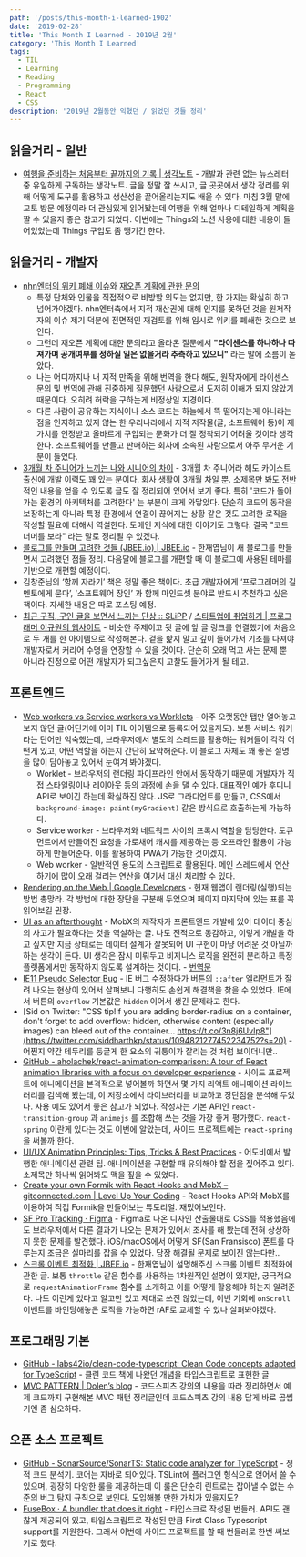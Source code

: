 ```yaml
---
path: '/posts/this-month-i-learned-1902'
date: '2019-02-28'
title: 'This Month I Learned - 2019년 2월'
category: 'This Month I Learned'
tags:
  - TIL
  - Learning
  - Reading
  - Programming
  - React
  - CSS
description: '2019년 2월동안 익혔던 / 읽었던 것들 정리'
---
```

## 읽을거리 - 일반

- [여행을 준비하는 처음부터 끝까지의 기록 | 생각노트](https://insidestory.kr/21532) - 개발과 관련 없는 뉴스레터 중 유일하게 구독하는 생각노트. 글을 정말 잘 쓰시고, 글 곳곳에서 생각 정리를 위해 어떻게 도구를 활용하고 생산성을 끌어올리는지도 배울 수 있다. 마침 3월 말에 교토 방문 예정이라 더 관심있게 읽어봤는데 여행을 위해 얼마나 디테일하게 계획을 짤 수 있을지 좋은 참고가 되었다. 이번에는 Things와 노션 사용에 대한 내용이 들어있었는데 Things 구입도 좀 땡기긴 한다.

## 읽을거리 - 개발자

- [nhn엔터의 위키 폐쇄 이슈](https://github.com/nhnent/fe.javascript/issues/43)와 [재오픈 계획에 관한 문의](https://github.com/nhnent/fe.javascript/issues/44)
  - 특정 단체와 인물을 직접적으로 비방할 의도는 없지만, 한 가지는 확실히 하고 넘어가야겠다. nhn엔터측에서 지적 재산권에 대해 인지를 못하던 것을 원저작자의 이슈 제기 덕분에 전면적인 재검토를 위해 임시로 위키를 폐쇄한 것으로 보인다.
  - 그런데 재오픈 계획에 대한 문의라고 올라온 질문에서 **"라이센스를 하나하나 따져가며 공개여부를 정하실 일은 없을거라 추측하고 있으니"** 라는 말에 소름이 돋았다.
  - 나는 어디까지나 내 지적 만족을 위해 번역을 한다 해도, 원작자에게 라이센스 문의 및 번역에 관해 진중하게 질문했던 사람으로서 도저히 이해가 되지 않았기 때문이다. 오히려 허락을 구하는게 비정상일 지경이다.
  - 다른 사람이 공유하는 지식이나 소스 코드는 하늘에서 뚝 떨어지는게 아니라는 점을 인지하고 있지 않는 한 우리나라에서 지적 저작물(글, 소프트웨어 등)이 제 가치를 인정받고 올바르게 구입되는 문화가 더 잘 정착되기 어려울 것이라 생각한다. 소프트웨어를 만들고 판매하는 회사에 소속된 사람으로서 아주 무거운 기분이 들었다.
- [3개월 차 주니어가 느끼는 나와 시니어의 차이](https://zeniuus.github.io/2019/02/06/difference-between-junior-and-senior/) - 3개월 차 주니어라 해도 카이스트 출신에 개발 이력도 꽤 있는 분이다. 회사 생활이 3개월 차일 뿐. 소제목만 봐도 전반적인 내용을 얻을 수 있도록 글도 잘 정리되어 있어서 보기 좋다. 특히 '코드가 돌아가는 환경의 아키텍처를 고려한다' 는 부분이 크게 와닿았다. 단순히 코드의 동작을 보장하는게 아니라 특정 환경에서 연결이 끊어지는 상황 같은 것도 고려한 로직을 작성할 필요에 대해서 역설한다. 도메인 지식에 대한 이야기도 그렇다. 결국 "코드 너머를 보라" 라는 말로 정리될 수 있겠다.
- [블로그를 만들며 고려한 것들 (JBEE.io) | JBEE.io](https://jbee.io/etc/intro-new-blog/) - 한재엽님이 새 블로그를 만들면서 고려했던 점들 정리. 다음달에 블로그를 개편할 때 이 블로그에 사용된 테마를 기반으로 개편할 예정이다.
- 김창준님의 ‘함께 자라기’ 책은 정말 좋은 책이다. 초급 개발자에게 ‘프로그래머의 길 멘토에게 묻다’, ‘소프트웨어 장인’ 과 함께 마인드셋 분야로 반드시 추천하고 싶은 책이다. 자세한 내용은 따로 포스팅 예정.
- [최근 구직, 구인 글을 보면서 느끼는 단상 :: SLiPP](https://www.slipp.net/questions/433) / [스타트업에 취업하기 | 프로그래머 이규원의 웹사이트](https://gyuwon.github.io/blog/2016/05/19/getting-hired-by-a-startup.html) - 비슷한 주제이고 뒷 글에 앞 글 링크를 연결했기에 처음으로 두 개를 한 아이템으로 작성해본다. 겉을 핥지 말고 깊이 들어가서 기초를 다져야 개발자로서 커리어 수명을 연장할 수 있을 것이다. 단순히 오래 먹고 사는 문제 뿐 아니라 진정으로 어떤 개발자가 되고싶은지 고찰도 들어가게 될 테고.
  
## 프론트엔드

- [Web workers vs Service workers vs Worklets](https://bitsofco.de/web-workers-vs-service-workers-vs-worklets/) - 아주 오랫동안 탭만 열어놓고 보지 않던 글(어딘가에 이미 TIL 아이템으로 등록되어 있을지도). 보통 서비스 워커라는 단어만 익숙했는데, 브라우저에서 별도의 스레드를 활용하는 워커들이 각각 어떤게 있고, 어떤 역할을 하는지 간단히 요약해준다. 이 블로그 자체도 꽤 좋은 설명을 많이 담아놓고 있어서 눈여겨 봐야겠다. 
	- Worklet - 브라우저의 랜더링 파이프라인 안에서 동작하기 때문에 개발자가 직접 스타일링이나 레이아웃 등의 과정에 손을 댈 수 있다. 대표적인 예가 후디니 API로 보이긴 하는데 확실하진 않다. JS로 그라디언트를 만들고, CSS에서 `background-image: paint(myGradient)` 같은 방식으로 호출하는게 가능하다.
	- Service worker - 브라우저와 네트워크 사이의 프록시 역할을 담당한다. 도큐먼트에서 만들어진 요청을 가로채어 캐시를 제공하는 등 오프라인 활용이 가능하게 만들어준다. 이를 활용하여 PWA가 가능한 것이겠지.
	- Web worker - 일반적인 용도의 스크립트로 활용된다. 메인 스레드에서 연산하기에 많이 오래 걸리는 연산을 여기서 대신 처리할 수 있다.
- [Rendering on the Web  | Google Developers](https://developers.google.com/web/updates/2019/02/rendering-on-the-web) - 현재 웹앱이 랜더링(실행)되는 방법 총망라. 각 방법에 대한 장단을 구분해 두었으며 페이지 마지막에 있는 표를 꼭 읽어보길 권장.
- [UI as an afterthought](https://michel.codes/blogs/ui-as-an-afterthought) - MobX의 제작자가 프론트엔드 개발에 있어 데이터 중심의 사고가 필요하다는 것을 역설하는 글. 나도 전적으로 동감하고, 이렇게 개발을 하고 싶지만 지금 상태로는 데이터 설계가 잘못되어 UI 구현이 마냥 어려운 것 아닐까 하는 생각이 든다. UI 생각은 잠시 미뤄두고 비지니스 로직을 완전히 분리하고 특정 플랫폼에서만 동작하지 않도록 설계하는 것이다. - [번역문](https://rinae.dev/posts/ui-as-an-afterthought-kr)
- [IE11 Pseudo Selector Bug](https://codepen.io/marvinhagemeister/pen/GqVKmw) - IE 버그 수정하다가 버튼의 `::after` 엘리먼트가 잘려 나오는 현상이 있어서 살펴보니 다행히도 손쉽게 해결책을 찾을 수 있었다. IE에서 버튼의 `overflow` 기본값은 `hidden` 이어서 생긴 문제라고 한다.
- [Sid on Twitter: "CSS tip!If you are adding border-radius on a container, don't forget to add overflow: hidden, otherwise content (especially images) can bleed out of the container… https://t.co/3n8j6UvIp8"](https://twitter.com/siddharthkp/status/1094821277452234752?s=20) - 어쩐지 약간 테두리를 둥글게 한 요소의 귀퉁이가 잘리는 것 처럼 보이더니만..
- [GitHub - aholachek/react-animation-comparison: A tour of React animation libraries with a focus on developer experience](https://github.com/aholachek/react-animation-comparison) - 사이드 프로젝트에 애니메이션을 본격적으로 넣어볼까 하면서 몇 가지 리액트 애니메이션 라이브러리를 검색해 봤는데, 이 저장소에서 라이브러리를 비교하고 장단점을 분석해 두었다. 사용 예도 있어서 좋은 참고가 되었다. 작성자는 기본 API인 `react-transition-group` 과 `animejs` 를 조합해 쓰는 것을 가장 좋게 평가했다. `react-spring` 이란게 있다는 것도 이번에 알았는데, 사이드 프로젝트에는 `react-spring` 을 써볼까 한다.
- [UI/UX Animation Principles: Tips, Tricks & Best Practices](https://theblog.adobe.com/ui-ux-animation-principles-tips-tricks-best-practices/) - 어도비에서 발행한 애니메이션 관련 팁. 애니메이션을 구현할 때 유의해야 할 점을 짚어주고 있다. 소제목만 하나씩 읽어봐도 맥을 짚을 수 있었다.
- [Create your own Formik with React Hooks and MobX – gitconnected.com | Level Up Your Coding](https://levelup.gitconnected.com/formik-with-react-hooks-and-mobx-1493b5fd607e) - React Hooks API와 MobX를 이용하여 직접 Formik을 만들어보는 튜토리얼. 재밌어보인다.
- [SF Pro Tracking · Figma](https://spectrum.chat/figma/feature-requests/sf-pro-tracking~4c4d2693-456e-4d76-a4cd-2f75cb8ca08e) - Figma로 나온 디자인 산출물대로 CSS를 적용했음에도 브라우저에서 다른 결과가 나오는 문제가 있어서 조사를 해 봤는데 전혀 상상하지 못한 문제를 발견했다. iOS/macOS에서 어떻게 SF(San Fransisco) 폰트를 다루는지 조금은 실마리를 잡을 수 있었다. 당장 해결될 문제로 보이진 않는다만..
- [스크롤 이벤트 최적화 | JBEE.io](https://jbee.io/web/optimize-scroll-event/) - 한재엽님이 설명해주신 스크롤 이벤트 최적화에 관한 글. 보통 `throttle` 같은 함수를 사용하는 1차원적인 설명이 있지만, 궁극적으로 `requestAnimationFrame`  함수를 소개하고 이를 어떻게 활용해야 하는지 알려준다. 나도 이런게 있다고 알고만 있고 제대로 쓰진 않았는데, 이번 기회에 `onScroll` 이벤트를 바인딩해놓은 로직을 가능하면 rAF로 교체할 수 있나 살펴봐야겠다.

## 프로그래밍 기본

- [GitHub - labs42io/clean-code-typescript: Clean Code concepts adapted for TypeScript](https://github.com/labs42io/clean-code-typescript) - 클린 코드 책에 나왔던 개념을 타입스크립트로 표현한 글
- [MVC PATTERN | Dolen’s blog](https://imcts.github.io/MVC-PATTERN/) - 코드스피츠 강의의 내용을 따라 정리하면서 예제 코드까지 구현해본 MVC 패턴 정리글인데 코드스피츠 강의 내용 답게 바로 곱씹기엔 좀 심오하다.

## 오픈 소스 프로젝트

- [GitHub - SonarSource/SonarTS: Static code analyzer for TypeScript](https://github.com/SonarSource/SonarTS) - 정적 코드 분석기. 코어는 자바로 되어있다. TSLint에 플러그인 형식으로 얹어서 쓸 수 있으며, 굉장히 다양한 룰을 제공하는데 이 룰은 단순히 린트로는 잡아낼 수 없는 수준의 버그 탐지 규칙으로 보인다. 도입해볼 만한 가치가 있을지도?
- [FuseBox · A bundler that does it right](https://fuse-box.org) - 타입스크로 작성된 번들러. API도 괜찮게 제공되어 있고, 타입스크립트로 작성된 만큼 First Class Typescript support를 지원한다. 그래서 이번에 사이드 프로젝트를 할 때 번들러로 한번 써보기로 했다.

